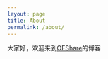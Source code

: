```yaml
---
layout: page
title: About
permalink: /about/
---
```


大家好，欢迎来到[OFShare](https://ofshare.github.io/)的博客

<script type="text/javascript" id="clustrmaps" src="//clustrmaps.com/map_v2.js?d=iPlK0nt3AGm-btyvJgy4zKjgTR3MU4JQZPGH_EvPZCs&cl=ffffff&w=a"></script>